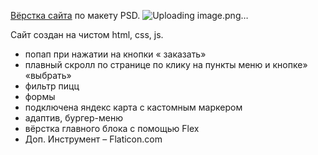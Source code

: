 <a href="https://irenshen.github.io/PizzaTime/">Вёрстка сайта</a> по макету PSD.
![Uploading image.png…]()

Сайт создан на чистом html, сss, js. 

- попап при нажатии на кнопки « заказать» 
- плавный скролл по странице по клику на пункты меню и кнопке» «выбрать» 
- фильтр пицц 
- формы 
- подключена яндекс карта c кастомным маркером
- адаптив, бургер-меню 
- вёрстка главного блока с помощью Flex
- Доп. Инструмент – Flaticon.com
